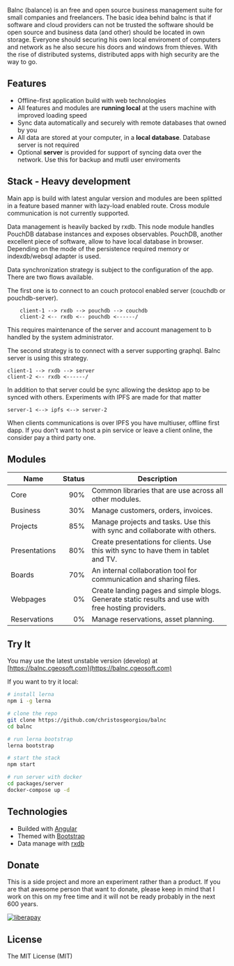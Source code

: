 Balnc (balance) is an free and open source business management suite for small companies and freelancers. The basic idea behind balnc is that if software and cloud providers can not be trusted the software should be open source and business data (and other) should be located in own storage. Everyone should securing his own local enviroment of computers and network as he also secure his doors and windows from thieves. With the rise of distributed systems, distributed apps with high security are the way to go.

## Features

- Offline-first application build with web technologies
- All features and modules are **running local** at the users machine with improved loading speed
- Sync data automatically and securely with remote databases that owned by you
- All data are stored at your computer, in a **local database**. Database server is not required
- Optional **server** is provided for support of syncing data over the network. Use this for backup and mutli user enviroments

## Stack - Heavy development

Main app is build with latest angular version and modules are been splitted in a feature based manner with lazy-load enabled route. Cross module communication is not currently supported.

Data management is heavily backed by rxdb. This node module handles PouchDB database instances and exposes observables. PouchDB, another excellent piece of software, allow to have local database in browser. Depending on the mode of the persistence required memory or indexdb/websql adapter is used.

Data synchronization strategy is subject to the configuration of the app. There are two   flows available.

The first one is to connect to an couch protocol enabled server (couchdb or pouchdb-server).

```
    client-1 --> rxdb --> pouchdb --> couchdb
    client-2 <-- rxdb <-- pouchdb <------/
```

This requires maintenance of the server and account management to b handled by the system administrator.

The second strategy is to connect with a server supporting graphql. Balnc server is using this strategy.

    client-1 --> rxdb --> server
    client-2 <-- rxdb <------/

In addition to that server could be sync allowing the desktop app to be synced with others. Experiments with IPFS are made for that matter

    server-1 <--> ipfs <--> server-2

When clients communications is over IPFS you have multiuser, offline first dapp. If you don't want to host a pin service or leave a client online, the consider pay a third party one.

## Modules

| Name          | Status | Description                                                                                         |
| ------------- | -----: | --------------------------------------------------------------------------------------------------- |
| Core          |    90% | Common libraries that are use across all other modules.                                             |
| Business      |    30% | Manage customers, orders, invoices.                                                                 |
| Projects      |    85% | Manage projects and tasks. Use this with sync and collaborate with others.                          |
| Presentations |    80% | Create presentations for clients. Use this with sync to have them in tablet and TV.                 |
| Boards        |    70% | An internal collaboration tool for communication and sharing files.                                 |
| Webpages      |     0% | Create landing pages and simple blogs. Generate static results and use with free hosting providers. |
| Reservations  |     0% | Manage reservations, asset planning.                                                                |

## Try It

You may use the latest unstable version (develop) at [https://balnc.cgeosoft.com](https://balnc.cgeosoft.com)

If you want to try it local:

```bash
# install lerna
npm i -g lerna

# clone the repo
git clone https://github.com/christosgeorgiou/balnc
cd balnc

# run lerna bootstrap
lerna bootstrap

# start the stack
npm start

# run server with docker
cd packages/server
docker-compose up -d
```

## Technologies

- Builded with [Angular](https://angular.io/)
- Themed with [Bootstrap](https://getbootstrap.com/)
- Data manage with [rxdb](https://github.com/pubkey/rxdb)

## Donate

This is a side project and more an experiment rather than a product. If you are that awesome person that want to donate, please keep in mind that I work on this on my free time and it will not be ready probably in the next 600 years.

[![liberapay](http://img.shields.io/liberapay/receives/cgeosoft.svg?logo=liberapay)](https://liberapay.com/cgeosoft/donate)

## License

The MIT License (MIT)
